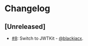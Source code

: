 # Changelog

## [Unreleased]

* [#8](https://github.com/dbdrive/beiwagen/pull/8): Switch to JWTKit - [@blackjacx](https://github.com/blackjacx).